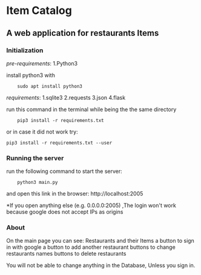 # Item Catalog
## A web application for restaurants Items


### Initialization

*pre-requirements*:
    1.Python3

install python3 with

        sudo apt install python3

*requirements*:
    1.sqlite3
    2.requests
    3.json
    4.flask


run this command in the terminal while being the the same directory

        pip3 install -r requirements.txt

or in case it did not work try:

	pip3 install -r requirements.txt --user

### Running the server

run the following command to start the server:

        python3 main.py

and open this link in the browser: http://localhost:2005

*If you open anything else (e.g. 0.0.0.0:2005) ,The login won't work
because google does not accept IPs as origins


### About

On the main page you can see:
    Restaurants and their Items
    a button to sign in with google
    a button to add another restaurant
    buttons to change restaurants names
    buttons to delete restaurants

You will not be able to change anything in the Database,
Unless you sign in.
